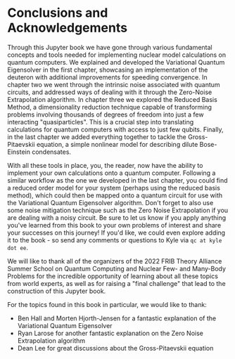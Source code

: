 # Conclusions and Acknowledgements

Through this Jupyter book we have gone through various fundamental concepts and tools needed for implementing nuclear model calculations on quantum computers. We explained and developed the Variational Quantum Eigensolver in the first chapter, showcasing an implementation of the deuteron with additional improvements for speeding convergence. In chapter two we went through the intrinsic noise associated with quantum circuits, and addressed ways of dealing with it through the Zero-Noise Extrapolation algorithm. In chapter three we explored the Reduced Basis Method, a dimensionality reduction technique capable of transforming problems involving thousands of degrees of freedom into just a few interacting "quasiparticles". This is a crucial step into translating calculations for quantum computers with access to just few qubits. Finally, in the last chapter we added everything together to tackle the Gross-Pitaevskii equation, a simple nonlinear model for describing dilute Bose-Einstein condensates. 

With all these tools in place, you, the reader, now have the ability to implement your own calculations onto a quantum computer. Following a similar workflow as the one we developed in the last chapter, you could find a reduced order model for your system (perhaps using the reduced basis method), which could then be mapped onto a quantum circuit for use with the Variational Quantum Eigensolver algorithm. Don't forget to also use some noise mitigation technique such as the Zero Noise Extrapolation if you are dealing with a noisy circuit. Be sure to let us know if you apply anything you've learned from this book to your own problems of interest and share your successes on this journey! If you'd like, we could even explore adding it to the book - so send any comments or questions to Kyle via `qc at kyle dot ee`.

We will like to thank all of the organizers of the 2022 FRIB Theory Alliance Summer School on Quantum Computing and Nuclear Few- and Many-Body Problems for the incredible opportunity of learning about all these topics from world experts, as well as for raising a "final challenge" that lead to the construction of this Jupyter book. 

For the topics found in this book in particular, we would like to thank:

- Ben Hall and Morten Hjorth-Jensen for a fantastic explanation of the Variational Quantum Eigensolver
- Ryan Larose for another fantastic explanation on the Zero Noise Extrapolation algorithm
- Dean Lee for great discussions about the Gross-Pitaevskii equation
